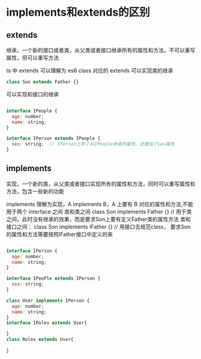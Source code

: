 # implements和extends的区别


## extends
继承，一个新的接口或者类，从父类或者接口继承所有的属性和方法，不可以重写属性，但可以重写方法



ts 中 extends 可以理解为 es6 class 对应的 extends
可以实现类的继承 

```js
class Son extends Father {}
```

可以实现和接口的继承

```js

interface IPeople {
  age: number;
  name: string;
}

interface IPerson extends IPeople {
  sex: string;  // IPerson上除了从IPeople继承的属性，还增加了sex属性
}

```

## implements

实现，一个新的类，从父类或者接口实现所有的属性和方法，同时可以重写属性和方法，包含一些新的功能


implements 理解为实现，A implements B，A 上要有 B 对应的属性和方法,不能用于两个 interface 之间
类和类之间
class Son implements Father {} // 用于类之间，此时没有继承的效果，而是要求Son上要有定义Father类的属性方法
类和接口之间：
class Son implements IFather {} // 用接口去规范class， 要求Son的属性和方法等要按照IFather接口中定义的来

```js

interface IPerson {
  age: number;
  name: string;
}

interface IPeoPle extends IPerson {
  sex: string;
}

class User implements IPerson {
  age: number;
  name: string;
}
interface IRoles extends User{

}
class Roles extends User{
  
}

```



